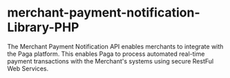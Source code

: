 # merchant-payment-notification-Library-PHP
The Merchant Payment Notification API enables merchants to integrate with the Paga platform. This enables Paga to process automated real-time payment transactions with the Merchant's systems using secure RestFul Web Services.

